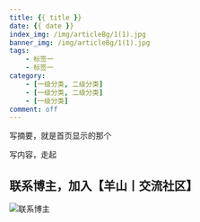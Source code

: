 ```yaml
---
title: {{ title }}
date: {{ date }}
index_img: /img/articleBg/1(1).jpg
banner_img: /img/articleBg/1(1).jpg
tags:
    - 标签一
    - 标签一
category:
    - [一级分类, 二级分类]
    - [一级分类, 二级分类]
    - [一级分类]
comment: off
---
```


写摘要，就是首页显示的那个

<!-- more -->

写内容，走起

## 联系博主，加入【羊山丨交流社区】
![联系博主](/img/icon/wechatFindMe.png)